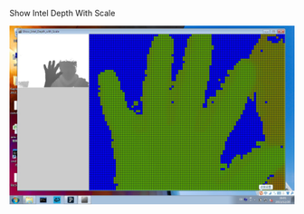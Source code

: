 Show Intel Depth With Scale

![image](https://github.com/Nirvana-icy/Show_Intel_Depth_with_Scale/raw/master/Show_Intel_Depth_With_Scale.jpg)
